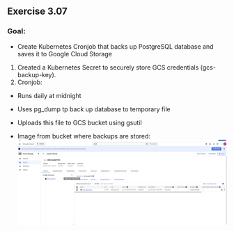 ## Exercise 3.07

### Goal:
- Create Kubernetes Cronjob that backs up PostgreSQL database and saves it to Google Cloud Storage
1. Created a Kubernetes Secret to securely store GCS credentials (gcs-backup-key).
2. Cronjob:
- Runs daily at midnight
- Uses pg_dump tp back up database to temporary file
- Uploads this file to GCS bucket using gsutil

- Image from bucket where backups are stored:
![backups](image.png)